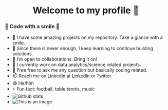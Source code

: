<h1 align="center">Welcome to my profile 👋</h1>

### 🤔 Code with a smile 🤔

- 🔭 I have some amazing projects on my repository. Take a glance with a smile.
- 🌱 Since there is never enough, I keep learning to continue building solutions.
- 👯 I’m open to collaborations. Bring it on!
- 🤔 I currently work on data analytics/science related projects. 
- 💬 Free free to ask me any question but basically coding related.
- 📫 Reach me on Linkedln at [Linkedln](https://www.linkedin.com/in/dekoma4u/) or [Twitter](https://www.twitter.com/dekoma4u)
- 😄 He/him
- ⚡ Fun fact: football, table tennis, music
- ![Github stats](https://github-readme-stats.vercel.app/api?username=dekoma4u)
- ![This is an image](https://myoctocat.com/assets/images/base-octocat.svg)
